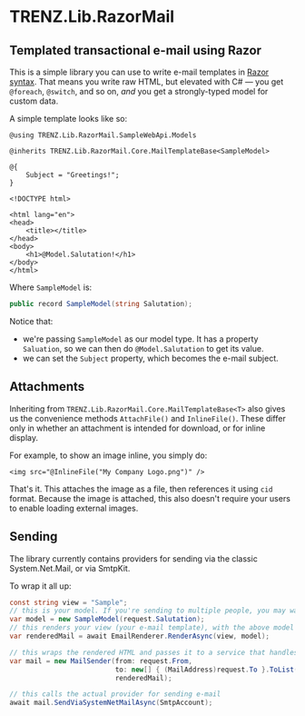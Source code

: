 # TRENZ.Lib.RazorMail
## Templated transactional e-mail using Razor

This is a simple library you can use to write e-mail templates in [Razor syntax](https://learn.microsoft.com/en-us/aspnet/core/mvc/views/razor). That means you write raw HTML, but elevated with C# — you get `@foreach`, `@switch`, and so on, _and_ you get a strongly-typed model for custom data.

A simple template looks like so:

```cshtml
@using TRENZ.Lib.RazorMail.SampleWebApi.Models

@inherits TRENZ.Lib.RazorMail.Core.MailTemplateBase<SampleModel>

@{
    Subject = "Greetings!";
}

<!DOCTYPE html>

<html lang="en">
<head>
    <title></title>
</head>
<body>
    <h1>@Model.Salutation!</h1>
</body>
</html>
```

Where `SampleModel` is:

```csharp
public record SampleModel(string Salutation);
```

Notice that:

* we're passing `SampleModel` as our model type. It has a property `Saluation`, so we can then do `@Model.Salutation` to get its value.
* we can set the `Subject` property, which becomes the e-mail subject.

## Attachments

Inheriting from `TRENZ.Lib.RazorMail.Core.MailTemplateBase<T>` also gives us the convenience methods `AttachFile()` and `InlineFile()`. These differ only in whether an attachment is intended for download, or for inline display.

For example, to show an image inline, you simply do:

```cshtml
<img src="@InlineFile("My Company Logo.png")" />
```

That's it. This attaches the image as a file, then references it using `cid` format. Because the image is attached, this also doesn't require your users to enable loading external images.

## Sending

The library currently contains providers for sending via the classic System.Net.Mail, or via SmtpKit.

To wrap it all up:

```csharp
const string view = "Sample";
// this is your model. If you're sending to multiple people, you may want to customize this per person.
var model = new SampleModel(request.Salutation);
// this renders your view (your e-mail template), with the above model as an argument).
var renderedMail = await EmailRenderer.RenderAsync(view, model);

// this wraps the rendered HTML and passes it to a service that handles sending. You need someone to send from, and one or more recipients.
var mail = new MailSender(from: request.From,
                          to: new[] { (MailAddress)request.To }.ToList(),
                          renderedMail);

// this calls the actual provider for sending e-mail
await mail.SendViaSystemNetMailAsync(SmtpAccount);
